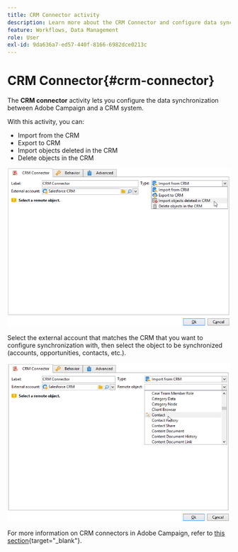 ```yaml
---
title: CRM Connector activity
description: Learn more about the CRM Connector and configure data synchronization
feature: Workflows, Data Management
role: User
exl-id: 9da636a7-ed57-440f-8166-6982dce0213c
---
```

# CRM Connector{#crm-connector}

The **CRM connector** activity lets you configure the data synchronization between Adobe Campaign and a CRM system.

With this activity, you can:

* Import from the CRM
* Export to CRM
* Import objects deleted in the CRM
* Delete objects in the CRM

![](assets/crm_task_select_op.png)

Select the external account that matches the CRM that you want to configure synchronization with, then select the object to be synchronized (accounts, opportunities, contacts, etc.).

![](assets/crm_task_select_obj.png)

For more information on CRM connectors in Adobe Campaign, refer to [this section](https://experienceleague.adobe.com/docs/campaign/campaign-v8/connect/ac-crm/crm.html){target="_blank"}.
